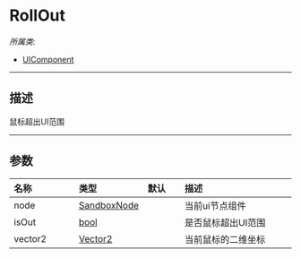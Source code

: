 # RollOut

*所属类*:
* [UIComponent](/Api/Classes/Scene/UIComponent.md)
------------------------------------------------------------------------------------------
## 描述

鼠标超出UI范围

------------------------------------------------------------------------------------------
## 参数

|<div style="width:100px">名称</div>|<div style="width:100px">类型</div>|<div style="width:50px">默认</div>|<div style="width:350px">描述</div>|
|:---|:---|:---|:---|
|node|[SandboxNode](/Api/Classes/Base/SandboxNode.md)||当前ui节点组件|
|isOut|[bool](/Api/DataType/Bool.md)||是否鼠标超出UI范围|
|vector2|[Vector2](/Api/DataType/Vector2.md)||当前鼠标的二维坐标|
